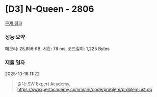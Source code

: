 # [D3] N-Queen - 2806 

[문제 링크](https://swexpertacademy.com/main/code/problem/problemDetail.do?contestProbId=AV7GKs06AU0DFAXB) 

### 성능 요약

메모리: 25,856 KB, 시간: 78 ms, 코드길이: 1,225 Bytes

### 제출 일자

2025-10-16 11:22



> 출처: SW Expert Academy, https://swexpertacademy.com/main/code/problem/problemList.do
